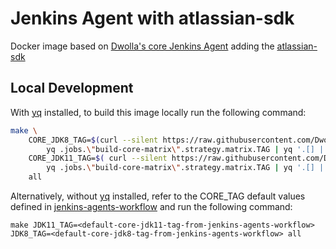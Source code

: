 # Jenkins Agent with atlassian-sdk

Docker image based on [Dwolla's core Jenkins Agent](https://github.com/Dwolla/jenkins-agent-docker-core) adding the [atlassian-sdk](https://developer.atlassian.com/server/framework/atlassian-sdk/)

## Local Development

With [yq](https://kislyuk.github.io/yq/) installed, to build this image locally run the following command:

```bash
make \
    CORE_JDK8_TAG=$(curl --silent https://raw.githubusercontent.com/Dwolla/jenkins-agents-workflow/main/.github/workflows/build-docker-image.yml | \
        yq .jobs.\"build-core-matrix\".strategy.matrix.TAG | yq '.[] | select (test(".*?jdk8.*?"))') \
    CORE_JDK11_TAG=$( curl --silent https://raw.githubusercontent.com/Dwolla/jenkins-agents-workflow/main/.github/workflows/build-docker-image.yml | \
        yq .jobs.\"build-core-matrix\".strategy.matrix.TAG | yq '.[] | select (test(".*?jdk11.*?"))') \
    all
```

Alternatively, without [yq](https://kislyuk.github.io/yq/) installed, refer to the CORE_TAG default values defined in [jenkins-agents-workflow](https://github.com/Dwolla/jenkins-agents-workflow/blob/main/.github/workflows/build-docker-image.yml) and run the following command:

`make JDK11_TAG=<default-core-jdk11-tag-from-jenkins-agents-workflow> JDK8_TAG=<default-core-jdk8-tag-from-jenkins-agents-workflow> all`